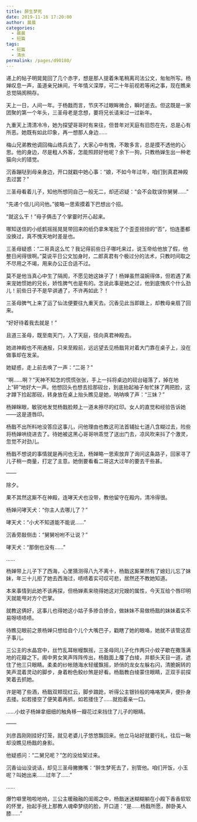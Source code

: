 ```yaml
---
title: 醉生梦死
date: 2019-11-16 17:20:00
author: 晨晨
categories: 
  - 晨晨
  - 短篇
tags: 
  - 短篇
  - 清水
permalink: /pages/d90180/
---
```


递上的帖子明晃晃回了几个赤字，想是那人提着朱笔稍离司法公文，匆匆所写。杨婵叹息一声，虽道亲兄妹间，千年情义深厚，可二十年前视若等闲之事，现在瞧来总觉隔阂稍存。

天上一日，人间一年。于杨戬而言，节庆不过眼眸微合，瞬时逝去。但这既是一家团聚的第一个年头，三圣母老是念想，要将兄长请来过一过新年。

<!-- more -->

九重天上清清冷冷，她为探望哥哥时有来往，但昔年对天庭有旧怨在先，总是心有所恶。她既有如此印象，再一想那人身边……

梅山兄弟教他调回梅山练兵去了，大家心中有愧，不敢多言，总是摸不透他的心思。他的身边，尽是粗人外客，怎能照顾好他呢？余下一狗，只教杨婵生出一种老猫向火的错觉。

沉香蹦哒到母亲身边，开口就戳中她心事：“娘，不如今年过年，咱们到真君神殿去过罢？”

三圣母看着儿子，知他所想同自己一般无二，却还迟疑：“会不会耽误你舅舅……”

“先递个信儿问问他。”彼略一思索摸着下巴想出个招。

“就这么干！”母子俩击了个掌霎时开心起来。

哪知送信的小纸鹤摇摇晃晃带回来的纸仍拿朱笔批了个歪歪扭扭的“否”，怕连墨都没换过，真不愧天地时差是也。

三圣母疑惑：“二哥真这么忙？我记得前些日子哪吒来过，说玉帝给他放了假，他整日闲得很啊。”莫说平日公文加身时，二郎真君有个极过分的法术，只教时间取之不尽用之不竭，用来办公正合适不过。

莫不是他当真心中生了隔阂，不愿见她这妹子了！杨婵虽然温婉得体，但若遇了素来宠她惯她的兄长，娇性脾气也是有的。怎说此事是她之过，他到底愧疚个什么劲儿！前些日子不是早讲通了，不许再如此？！

三圣母脾气上来了运了仙法便要往九重天去。沉香见此当即跟上，却教母亲扇了回来。

“好好待着我去就是！”

且道三圣母，既至南天门，入了天庭，径向真君神殿去。

她进神殿也不用通报，只来至殿前，远远望去见杨戬背对着大门靠在桌子上，没在做事却在发呆。

她疑惑，走上前去唤了一声：“二哥？”

“啊……啊？”天神不知怎的慌慌张张，手上一抖将桌边的砚台碰落了，掉在地上“砰”地好大一声。他想回头也想去拾那砚台，到底抬起袖子匆忙抹了两把脸，这才蹲下捡起那砚，转身放在桌上抬头瞧见是她，呐呐唤了声：“三妹？”

杨婵眯眼，敏锐地发觉杨戬脸颊上一道未擦尽的红印。女人的直觉和经验告诉她——这是道唇印。

杨戬不出所料地没答应这事儿，问他理由也教这司法首辅扯七道八含糊过去，险些将杨婵哄绕进去了。待她被这黑心哥哥哄乖觉了送出门去，凉风吹来抖了个激灵，忽觉不对劲儿。

杨戬不想说的事情就是再问也无法，杨婵略一思索放弃了询问这条路子，回家寻了儿子稍一商量，打定了主意。她倒要看看二哥这大过年的要去干些甚。

——

除夕。

果不其然这厮不在神殿，连哮天犬也没带，教他留守在殿内，清冷得很。

杨婵问哮天犬：“你主人去哪儿了？”

哮天犬：“小犬不知道能不能说……”

沉香旁敲侧击：“舅舅吩咐不让说？”

哮天犬：“那倒也没有……”

……

杨婵带上儿子下了西海，心里猜测得八九不离十，杨戬这厮果然有了媳妇儿忘了妹妹，年三十儿拒了她去西海过，啧啧着实可叹可悲，居然还不教她知道。

本来事情到此她不该再探，但杨婵素来晓得她这对兄嫂的属性，今天互给个唇印明天就能甩对方个巴掌。

就教这俩好，这事儿也得她这小姑子多掺合掺合，做妹妹不易做杨戬的妹妹着实不易呀啧啧啧。

待瞧见眼前之景杨婵只想给自个儿个大嘴巴子，戳瞎了她的眼咯，她就不该管这茬子事儿。

三公主的水晶宫中，丝竹乱耳帐幔飘摇，三圣母同儿子化作两只小蚊子歇在撒落满地的花瓣之下。阁中男女笑声阵阵传出，杨戬面上覆了白绫，并额头天目一道，遮住了他三只眼睛。柔柔的纱帐随海水轻缓飘摇，娇俏的龙女左躲右闪，清脆婉转的笑声混着灵动的脚步，身着粉色鲛纱煞是好看。杨戬教白绫蒙住眼睛，正双手前探笑着去抓她。

许是喝了些酒，杨戬双颊现红云，脚步踉跄，听得公主银铃般的咯咯笑声，便扑身去搂。如若搂空了便笑着再抓，如若搂住了……就抱着亲一口。

……小蚊子杨婵拿细细的触角移一瓣花过来挡住了儿子的眼睛。

——

刘彦昌刚刚挂好灯笼，就见老婆儿子悠悠飘回来。他立马站好就要行礼，往后一瞅却没瞧见杨戬的身影。

他疑惑问：“二舅兄呢？”怎的没给架过来。

沉香讪讪没说话，却见三圣母撇撇嘴：“醉生梦死去了，别管他。咱们开饭，小玉呢？叫她出来……过年了……”

……

爆竹噼里啪啦地响，三公主暖融融的闺阁之中，杨戬迷迷糊糊躺在小殿下香香软软的怀里，抬起手抚上那教人魂牵梦绕的脸，开口道：“是……杨戬所愿，醉卧美人膝……”
